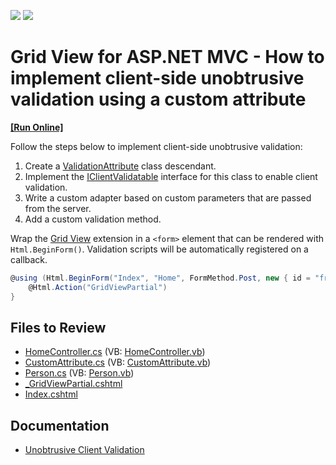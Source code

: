 <!-- default badges list -->
[![](https://img.shields.io/badge/Open_in_DevExpress_Support_Center-FF7200?style=flat-square&logo=DevExpress&logoColor=white)](https://supportcenter.devexpress.com/ticket/details/E4924)
[![](https://img.shields.io/badge/📖_How_to_use_DevExpress_Examples-e9f6fc?style=flat-square)](https://docs.devexpress.com/GeneralInformation/403183)
<!-- default badges end -->

# Grid View for ASP.NET MVC - How to implement client-side unobtrusive validation using a custom attribute
<!-- run online -->
**[[Run Online]](https://codecentral.devexpress.com/e4924/)**
<!-- run online end -->

Follow the steps below to implement client-side unobtrusive validation:

1. Create a [ValidationAttribute](https://learn.microsoft.com/en-us/dotnet/api/system.componentmodel.dataannotations.validationattribute) class descendant.
2. Implement the [IClientValidatable](https://learn.microsoft.com/en-us/dotnet/api/system.web.mvc.iclientvalidatable) interface for this class to enable client validation.
3. Write a custom adapter based on custom parameters that are passed from the server.
4. Add a custom validation method.

Wrap the [Grid View](https://docs.devexpress.com/AspNetMvc/8966/components/grid-view) extension in a `<form>` element that can be rendered with `Html.BeginForm()﻿`. Validation scripts will be automatically registered on a callback.

```cs
@using (Html.BeginForm("Index", "Home", FormMethod.Post, new { id = "frm" })) {
    @Html.Action("GridViewPartial")
}
```

## Files to Review

* [HomeController.cs](./CS/E4924/Controllers/HomeController.cs) (VB: [HomeController.vb](./VB/E4924/Controllers/HomeController.vb))
* [CustomAttribute.cs](./CS/E4924/Models/CustomAttribute.cs) (VB: [CustomAttribute.vb](./VB/E4924/Models/CustomAttribute.vb))
* [Person.cs](./CS/E4924/Models/Person.cs) (VB: [Person.vb](./VB/E4924/Models/Person.vb))
* [_GridViewPartial.cshtml](./CS/E4924/Views/Home/_GridViewPartial.cshtml)
* [Index.cshtml](./CS/E4924/Views/Home/Index.cshtml)

## Documentation

* [Unobtrusive Client Validation](https://docs.devexpress.com/AspNetMvc/12060/components/data-editors-extensions/common-concepts/validation/unobtrusive-client-validation)
